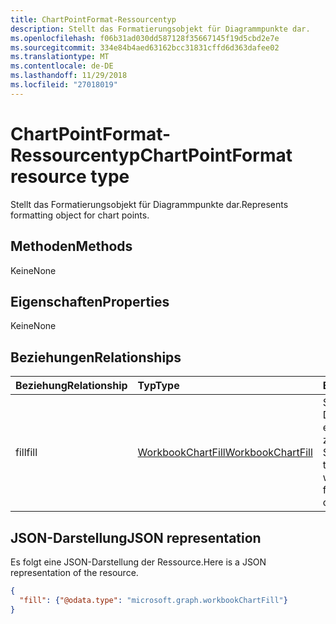 ```yaml
---
title: ChartPointFormat-Ressourcentyp
description: Stellt das Formatierungsobjekt für Diagrammpunkte dar.
ms.openlocfilehash: f06b31ad030dd587128f35667145f19d5cbd2e7e
ms.sourcegitcommit: 334e84b4aed63162bcc31831cffd6d363dafee02
ms.translationtype: MT
ms.contentlocale: de-DE
ms.lasthandoff: 11/29/2018
ms.locfileid: "27018019"
---
```

# <a name="chartpointformat-resource-type"></a><span data-ttu-id="1a1de-103">ChartPointFormat-Ressourcentyp</span><span class="sxs-lookup"><span data-stu-id="1a1de-103">ChartPointFormat resource type</span></span>

<span data-ttu-id="1a1de-104">Stellt das Formatierungsobjekt für Diagrammpunkte dar.</span><span class="sxs-lookup"><span data-stu-id="1a1de-104">Represents formatting object for chart points.</span></span>


## <a name="methods"></a><span data-ttu-id="1a1de-105">Methoden</span><span class="sxs-lookup"><span data-stu-id="1a1de-105">Methods</span></span>
<span data-ttu-id="1a1de-106">Keine</span><span class="sxs-lookup"><span data-stu-id="1a1de-106">None</span></span>

## <a name="properties"></a><span data-ttu-id="1a1de-107">Eigenschaften</span><span class="sxs-lookup"><span data-stu-id="1a1de-107">Properties</span></span>
<span data-ttu-id="1a1de-108">Keine</span><span class="sxs-lookup"><span data-stu-id="1a1de-108">None</span></span>

## <a name="relationships"></a><span data-ttu-id="1a1de-109">Beziehungen</span><span class="sxs-lookup"><span data-stu-id="1a1de-109">Relationships</span></span>
| <span data-ttu-id="1a1de-110">Beziehung</span><span class="sxs-lookup"><span data-stu-id="1a1de-110">Relationship</span></span> | <span data-ttu-id="1a1de-111">Typ</span><span class="sxs-lookup"><span data-stu-id="1a1de-111">Type</span></span>   |<span data-ttu-id="1a1de-112">Beschreibung</span><span class="sxs-lookup"><span data-stu-id="1a1de-112">Description</span></span>|
|:---------------|:--------|:----------|
|<span data-ttu-id="1a1de-113">fill</span><span class="sxs-lookup"><span data-stu-id="1a1de-113">fill</span></span>|[<span data-ttu-id="1a1de-114">WorkbookChartFill</span><span class="sxs-lookup"><span data-stu-id="1a1de-114">WorkbookChartFill</span></span>](chartfill.md)|<span data-ttu-id="1a1de-p101">Stellt die Füllung eines Diagramms dar, einschließlich Informationen zur Hintergrundformatierung. Schreibgeschützt.</span><span class="sxs-lookup"><span data-stu-id="1a1de-p101">Represents the fill format of a chart, which includes background formating information. Read-only.</span></span>|


## <a name="json-representation"></a><span data-ttu-id="1a1de-117">JSON-Darstellung</span><span class="sxs-lookup"><span data-stu-id="1a1de-117">JSON representation</span></span>

<span data-ttu-id="1a1de-118">Es folgt eine JSON-Darstellung der Ressource.</span><span class="sxs-lookup"><span data-stu-id="1a1de-118">Here is a JSON representation of the resource.</span></span>

<!--{
  "blockType": "resource",
  "optionalProperties": [],
  "baseType": "microsoft.graph.entity",
  "@odata.type": "microsoft.graph.workbookChartPointFormat"
}-->

```json
{
  "fill": {"@odata.type": "microsoft.graph.workbookChartFill"}
}
```


<!-- uuid: 8fcb5dbc-d5aa-4681-8e31-b001d5168d79
2015-10-25 14:57:30 UTC -->
<!-- {
  "type": "#page.annotation",
  "description": "ChartPointFormat resource",
  "keywords": "",
  "section": "documentation",
  "tocPath": ""
}-->